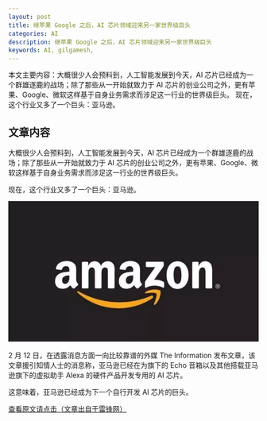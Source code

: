 ```yaml
---
layout: post
title: 继苹果 Google 之后，AI 芯片领域迎来另一家世界级巨头
categories: AI
description: 继苹果 Google 之后，AI 芯片领域迎来另一家世界级巨头
keywords: AI, gilgamesh, 
---
```


本文主要内容：大概很少人会预料到，人工智能发展到今天，AI 芯片已经成为一个群雄逐鹿的战场；除了那些从一开始就致力于 AI 芯片的创业公司之外，更有苹果、Google、微软这样基于自身业务需求而涉足这一行业的世界级巨头。
现在，这个行业又多了一个巨头：亚马逊。

<!-- more -->

## 文章内容

大概很少人会预料到，人工智能发展到今天，AI 芯片已经成为一个群雄逐鹿的战场；除了那些从一开始就致力于 AI 芯片的创业公司之外，更有苹果、Google、微软这样基于自身业务需求而涉足这一行业的世界级巨头。

现在，这个行业又多了一个巨头：亚马逊。


![amanon](/images/AI/2018-3-7-amazon.jpg)

2 月 12 日，在透露消息方面一向比较靠谱的外媒 The Information 发布文章，该文章援引知情人士的消息称，亚马逊已经在为旗下的 Echo 音箱以及其他搭载亚马逊旗下的虚拟助手 Alexa 的硬件产品开发专用的 AI 芯片。

这意味着，亚马逊已经成为下一个自行开发 AI 芯片的巨头。

[查看原文请点击（文章出自于雷锋网）](https://mp.weixin.qq.com/s/YpoO8suo6MgUrbYbt1yZnw)



